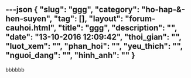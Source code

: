 ---json
{
    "slug": "ggg",
    "category": "ho-hap-&-hen-suyen",
    "tag": [],
    "layout": "forum-cauhoi.html",
    "title": "ggg",
    "description": "",
    "date": "13-10-2016 12:09:42",
    "thoi_gian": "",
    "luot_xem": "",
    "phan_hoi": "",
    "yeu_thich": "",
    "nguoi_dang": "",
    "hinh_anh": ""
}
---
bbbbbb